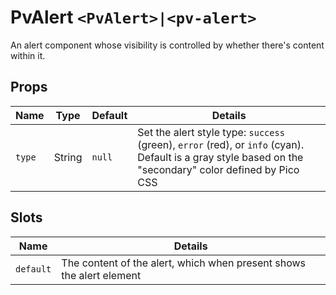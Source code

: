 # PvAlert `<PvAlert>|<pv-alert>`
An alert component whose visibility is controlled by whether there's content within it.

## Props
|Name|Type|Default|Details|
|---|---|---|---|
|`type`|String|`null`|Set the alert style type: `success` (green), `error` (red), or `info` (cyan). Default is a gray style based on the "secondary" color defined by Pico CSS|

## Slots
|Name|Details|
|---|---|
|`default`|The content of the alert, which when present shows the alert element|

